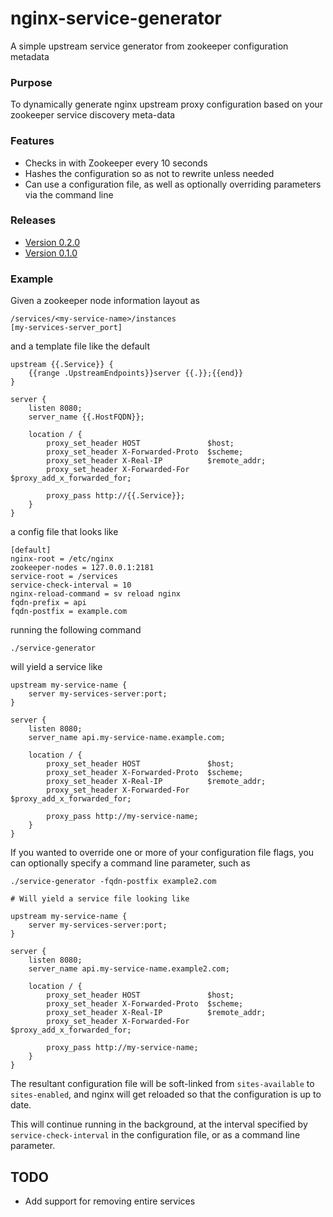 # nginx-service-generator
A simple upstream service generator from zookeeper configuration metadata

### Purpose

To dynamically generate nginx upstream proxy configuration based on your zookeeper service discovery meta-data

### Features

* Checks in with Zookeeper every 10 seconds
* Hashes the configuration so as not to rewrite unless needed
* Can use a configuration file, as well as optionally overriding parameters via the command line

### Releases

* [Version 0.2.0](releases/tag/v0.2.0)
* [Version 0.1.0](releases/tag/v0.1.0)

### Example

Given a zookeeper node information layout as
```
/services/<my-service-name>/instances
[my-services-server_port]
```
and a template file like the default
```
upstream {{.Service}} {
    {{range .UpstreamEndpoints}}server {{.}};{{end}}
}

server {
    listen 8080;
    server_name {{.HostFQDN}};

    location / {
        proxy_set_header HOST               $host;
        proxy_set_header X-Forwarded-Proto  $scheme;
        proxy_set_header X-Real-IP          $remote_addr;
        proxy_set_header X-Forwarded-For    $proxy_add_x_forwarded_for;

        proxy_pass http://{{.Service}};
    }
}
```
a config file that looks like
```
[default]
nginx-root = /etc/nginx
zookeeper-nodes = 127.0.0.1:2181
service-root = /services
service-check-interval = 10
nginx-reload-command = sv reload nginx
fqdn-prefix = api
fqdn-postfix = example.com
```
running the following command
```
./service-generator
```
will yield a service like
```
upstream my-service-name {
    server my-services-server:port;
}

server {
    listen 8080;
    server_name api.my-service-name.example.com;

    location / {
        proxy_set_header HOST               $host;
        proxy_set_header X-Forwarded-Proto  $scheme;
        proxy_set_header X-Real-IP          $remote_addr;
        proxy_set_header X-Forwarded-For    $proxy_add_x_forwarded_for;

        proxy_pass http://my-service-name;
    }
}
```

If you wanted to override one or more of your configuration file flags, you can optionally specify a command line parameter, such as
```
./service-generator -fqdn-postfix example2.com

# Will yield a service file looking like

upstream my-service-name {
    server my-services-server:port;
}

server {
    listen 8080;
    server_name api.my-service-name.example2.com;

    location / {
        proxy_set_header HOST               $host;
        proxy_set_header X-Forwarded-Proto  $scheme;
        proxy_set_header X-Real-IP          $remote_addr;
        proxy_set_header X-Forwarded-For    $proxy_add_x_forwarded_for;

        proxy_pass http://my-service-name;
    }
}
```

The resultant configuration file will be soft-linked from `sites-available` to `sites-enabled`, and nginx will get reloaded so that the configuration is up to date.

This will continue running in the background, at the interval specified by `service-check-interval` in the configuration file, or as a command line parameter.

## TODO

* Add support for removing entire services
